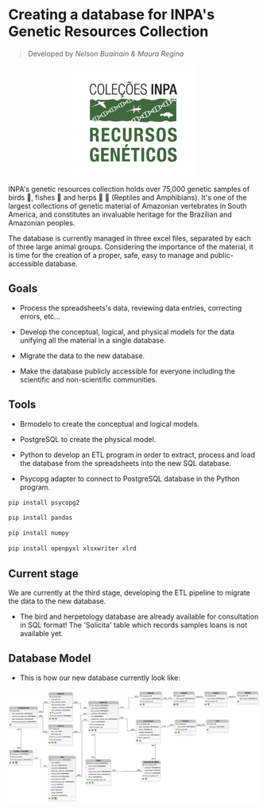 # Creating a database for INPA's Genetic Resources Collection
> Developed by *Nelson Buainain & Maura Regina*

<p align="center"> <img src=/png/logo_inpa_crg.png width="250" alt="bird_pic" class="center"></p>

INPA's genetic resources collection holds over 75,000 genetic samples of birds :owl:, fishes :blowfish: and herps :frog: :snake: (Reptiles and Amphibians). It's one of the largest collections of genetic material of Amazonian vertebrates in South America, and constitutes an invaluable heritage for the Brazilian and Amazonian peoples. 

The database is currently managed in three excel files, separated by each of three large animal groups. Considering the importance of the material, it is time for the creation of a proper, safe, easy to manage and public-accessible database.

## Goals

* Process the spreadsheets's data, reviewing data entries, correcting errors, etc...

* Develop the conceptual, logical, and physical models for the data unifying all the material in a single database.

* Migrate the data to the new database.

* Make the database publicly accessible for everyone including the scientific and non-scientific communities.

## Tools

* Brmodelo to create the conceptual and logical models.

* PostgreSQL to create the physical model.

* Python to develop an ETL program in order to extract, process and load the database from the spreadsheets into the new SQL database.

* Psycopg adapter to connect to PostgreSQL database in the Python program. 
```sh
pip install psycopg2
```
```sh
pip install pandas
```
```sh
pip install numpy
```
```sh
pip install openpyxl xlsxwriter xlrd
```

## Current stage

We are currently at the third stage, developing the ETL pipeline to migrate the data to the new database. 

* The bird and herpetology database are already available for consultation in SQL format! The 'Solicita' table which records samples loans is not available yet.

## Database Model

* This is how our new database currently look like:

<p align="center"> <img src=/models/logic_model.png alt="model" class="center"></p>


